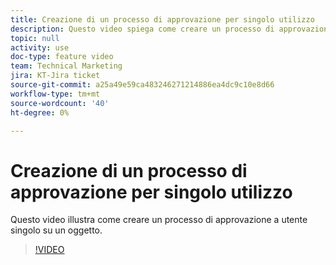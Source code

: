 ```yaml
---
title: Creazione di un processo di approvazione per singolo utilizzo
description: Questo video spiega come creare un processo di approvazione a utente singolo su un oggetto.
topic: null
activity: use
doc-type: feature video
team: Technical Marketing
jira: KT-Jira ticket
source-git-commit: a25a49e59ca483246271214886ea4dc9c10e8d66
workflow-type: tm+mt
source-wordcount: '40'
ht-degree: 0%

---
```


# Creazione di un processo di approvazione per singolo utilizzo

Questo video illustra come creare un processo di approvazione a utente singolo su un oggetto.

>[!VIDEO](https://video.tv.adobe.com/v/335225/?quality=12&learn=on)
